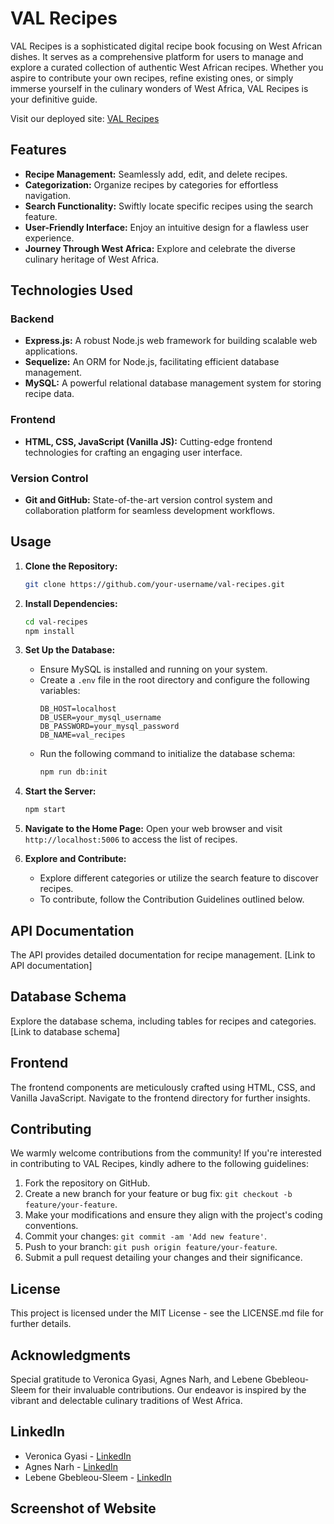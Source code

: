 # VAL Recipes

VAL Recipes is a sophisticated digital recipe book focusing on West African dishes. It serves as a comprehensive platform for users to manage and explore a curated collection of authentic West African recipes. Whether you aspire to contribute your own recipes, refine existing ones, or simply immerse yourself in the culinary wonders of West Africa, VAL Recipes is your definitive guide.

Visit our deployed site: [VAL Recipes](http://valrecipes.live/)

## Features

- **Recipe Management:** Seamlessly add, edit, and delete recipes.
- **Categorization:** Organize recipes by categories for effortless navigation.
- **Search Functionality:** Swiftly locate specific recipes using the search feature.
- **User-Friendly Interface:** Enjoy an intuitive design for a flawless user experience.
- **Journey Through West Africa:** Explore and celebrate the diverse culinary heritage of West Africa.

## Technologies Used

### Backend

- **Express.js:** A robust Node.js web framework for building scalable web applications.
- **Sequelize:** An ORM for Node.js, facilitating efficient database management.
- **MySQL:** A powerful relational database management system for storing recipe data.

### Frontend

- **HTML, CSS, JavaScript (Vanilla JS):** Cutting-edge frontend technologies for crafting an engaging user interface.

### Version Control

- **Git and GitHub:** State-of-the-art version control system and collaboration platform for seamless development workflows.

## Usage

1. **Clone the Repository:**
   ```bash
   git clone https://github.com/your-username/val-recipes.git
   ```

2. **Install Dependencies:**
   ```bash
   cd val-recipes
   npm install
   ```

3. **Set Up the Database:**
   - Ensure MySQL is installed and running on your system.
   - Create a `.env` file in the root directory and configure the following variables:
     ```
     DB_HOST=localhost
     DB_USER=your_mysql_username
     DB_PASSWORD=your_mysql_password
     DB_NAME=val_recipes
     ```
   - Run the following command to initialize the database schema:
     ```bash
     npm run db:init
     ```

4. **Start the Server:**
   ```bash
   npm start
   ```

5. **Navigate to the Home Page:**
   Open your web browser and visit `http://localhost:5006` to access the list of recipes.

6. **Explore and Contribute:**
   - Explore different categories or utilize the search feature to discover recipes.
   - To contribute, follow the Contribution Guidelines outlined below.

## API Documentation

The API provides detailed documentation for recipe management. [Link to API documentation]

## Database Schema

Explore the database schema, including tables for recipes and categories. [Link to database schema]

## Frontend

The frontend components are meticulously crafted using HTML, CSS, and Vanilla JavaScript. Navigate to the frontend directory for further insights.

## Contributing

We warmly welcome contributions from the community! If you're interested in contributing to VAL Recipes, kindly adhere to the following guidelines:

1. Fork the repository on GitHub.
2. Create a new branch for your feature or bug fix: `git checkout -b feature/your-feature`.
3. Make your modifications and ensure they align with the project's coding conventions.
4. Commit your changes: `git commit -am 'Add new feature'`.
5. Push to your branch: `git push origin feature/your-feature`.
6. Submit a pull request detailing your changes and their significance.

## License

This project is licensed under the MIT License - see the LICENSE.md file for further details.

## Acknowledgments

Special gratitude to Veronica Gyasi, Agnes Narh, and Lebene Gbebleou-Sleem for their invaluable contributions. Our endeavor is inspired by the vibrant and delectable culinary traditions of West Africa.

## LinkedIn

- Veronica Gyasi - [LinkedIn](https://www.linkedin.com/in/veronica-gyasi-5353a51a2)
- Agnes Narh - [LinkedIn](https://www.linkedin.com/in/agnes-buabeng-22198b140)
- Lebene Gbebleou-Sleem - [LinkedIn](https://www.linkedin.com/in/lebene-gbebleou-sleem-b0609514a)

## Screenshot of Website